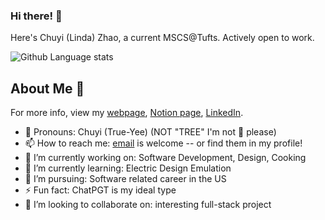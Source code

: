 ### Hi there! 👋
Here's Chuyi (Linda) Zhao, a current MSCS@Tufts. Actively open to work.    

<!--![Github Stats](https://github-readme-stats.vercel.app/api?username=lindazha0&show_icons=true&count_private=true&theme=dracula&hide=stars)-->    
![Github Language stats](https://github-readme-stats.vercel.app/api/top-langs/?username=lindazha0&langs_count=3&theme=dracula&count_private=true&layout=compact)

## About Me 🦋
For more info, view my [webpage](https://lindazha0.github.io/), [Notion page](https://www.notion.so/lindazhao/Chuyi-s-Tech-Journey-2bffcd3c54dd4f179961db2d14ae828c), [LinkedIn](https://www.linkedin.com/in/chuyi-zhao/).
 - 🎀 Pronouns: Chuyi (True-Yee) (NOT "TREE" I'm not 🌲 please)
 - 📫 How to reach me: [email](zhlinda@gmail.com) is welcome -- or find them in my profile!
 - 🔭 I’m currently working on: Software Development, Design, Cooking
 - 🌱 I’m currently learning: Electric Design Emulation
 - 🤔 I’m pursuing: Software related career in the US
 - ⚡ Fun fact: ChatPGT is my ideal type
 - 👯 I’m looking to collaborate on: interesting full-stack project
<!-- 
- 💬 Ask me about ...


-->
